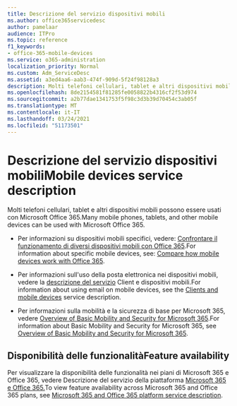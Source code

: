 ```yaml
---
title: Descrizione del servizio dispositivi mobili
ms.author: office365servicedesc
author: pamelaar
audience: ITPro
ms.topic: reference
f1_keywords:
- office-365-mobile-devices
ms.service: o365-administration
localization_priority: Normal
ms.custom: Adm_ServiceDesc
ms.assetid: a3ed4aa6-aab3-474f-909d-5f24f98128a3
description: Molti telefoni cellulari, tablet e altri dispositivi mobili possono essere usati con Microsoft Office 365.
ms.openlocfilehash: 8de2154581f81285fe0058822b4316cf2f53d974
ms.sourcegitcommit: a2b77dae1341753f5f98c3d3b39d70454c3ab05f
ms.translationtype: MT
ms.contentlocale: it-IT
ms.lasthandoff: 03/24/2021
ms.locfileid: "51173501"
---
```

# <a name="mobile-devices-service-description"></a><span data-ttu-id="f4996-103">Descrizione del servizio dispositivi mobili</span><span class="sxs-lookup"><span data-stu-id="f4996-103">Mobile devices service description</span></span>

<span data-ttu-id="f4996-104">Molti telefoni cellulari, tablet e altri dispositivi mobili possono essere usati con Microsoft Office 365.</span><span class="sxs-lookup"><span data-stu-id="f4996-104">Many mobile phones, tablets, and other mobile devices can be used with Microsoft Office 365.</span></span> 
  
- <span data-ttu-id="f4996-105">Per informazioni su dispositivi mobili specifici, vedere: [Confrontare il funzionamento di diversi dispositivi mobili con Office 365](https://go.microsoft.com/fwlink/p/?LinkId=282337).</span><span class="sxs-lookup"><span data-stu-id="f4996-105">For information about specific mobile devices, see: [Compare how mobile devices work with Office 365](https://go.microsoft.com/fwlink/p/?LinkId=282337).</span></span>
    
- <span data-ttu-id="f4996-106">Per informazioni sull'uso della posta elettronica nei dispositivi mobili, vedere la [descrizione del servizio](../exchange-online-service-description/clients-and-mobile-devices.md) Client e dispositivi mobili.</span><span class="sxs-lookup"><span data-stu-id="f4996-106">For information about using email on mobile devices, see the [Clients and mobile devices](../exchange-online-service-description/clients-and-mobile-devices.md) service description.</span></span> 
    
- <span data-ttu-id="f4996-107">Per informazioni sulla mobilità e la sicurezza di base per Microsoft 365, vedere [Overview of Basic Mobility and Security for Microsoft 365](/microsoft-365/admin/basic-mobility-security/overview).</span><span class="sxs-lookup"><span data-stu-id="f4996-107">For information about Basic Mobility and Security for Microsoft 365, see [Overview of Basic Mobility and Security for Microsoft 365](/microsoft-365/admin/basic-mobility-security/overview).</span></span>
    
## <a name="feature-availability"></a><span data-ttu-id="f4996-108">Disponibilità delle funzionalità</span><span class="sxs-lookup"><span data-stu-id="f4996-108">Feature availability</span></span>

<span data-ttu-id="f4996-109">Per visualizzare la disponibilità delle funzionalità nei piani di Microsoft 365 e Office 365, vedere Descrizione del servizio della piattaforma [Microsoft 365 e Office 365.](office-365-platform-service-description.md)</span><span class="sxs-lookup"><span data-stu-id="f4996-109">To view feature availability across Microsoft 365 and Office 365 plans, see [Microsoft 365 and Office 365 platform service description](office-365-platform-service-description.md).</span></span>
